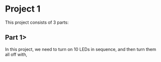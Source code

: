 # Project 1
This project consists of 3 parts:

## Part 1>
In this project, we need to turn on 10 LEDs in sequence, and then turn them all off with,

